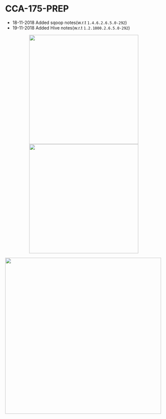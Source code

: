 # CCA-175-PREP

- 18-11-2018 Added sqoop notes(w.r.t `1.4.6.2.6.5.0-292`)
- 19-11-2018 Added Hive notes(w.r.t `1.2.1000.2.6.5.0-292`)

<p align="center">
  <img src="https://github.com/Sailendra-R-D/CCA-175-Prep-Resource/blob/master/python-img.png" width="350">
   <img src="https://github.com/Sailendra-R-D/CCA-175-Prep-Resource/blob/master/scala-img.jpg" width="350">
</p>
<p>
  <img src="https://github.com/Sailendra-R-D/CCA-175-Prep-Resource/blob/master/spark-img.png" width="500">
</p>

